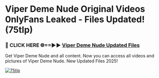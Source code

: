 # Viper Deme Nude Original Videos 0nlyFans Leaked - Files Updated! (75tlp)

<h3>🔴 CLICK HERE 🌐==►► <a href="https://tinyurl.com/4mcuefdz" rel="nofollow">Viper Deme Nude Updated Files</a></h3>

Get Viper Deme Nude and all content. Now you can access all videos and pictures of Viper Deme Nude. New Updated Files 2025!

[![75tlp](https://i.imgur.com/StAQSOY.gif)](https://tinyurl.com/4mcuefdz)
